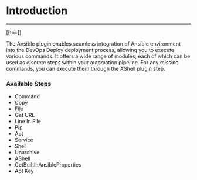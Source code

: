 # Introduction

---

[[toc]]

The Ansible plugin enables seamless integration of Ansible environment into the DevOps Deploy deployment process, allowing you to execute various commands. It offers a wide range of modules, each of which can be used as discrete steps within your automation pipeline. For any missing commands, you can execute them through the AShell plugin step.

### Available Steps

- Command
- Copy
- File
- Get URL
- Line In File
- Pip
- Apt
- Service
- Shell
- Unarchive
- AShell
- GetBuiltInAnsibleProperties
- Apt Key
